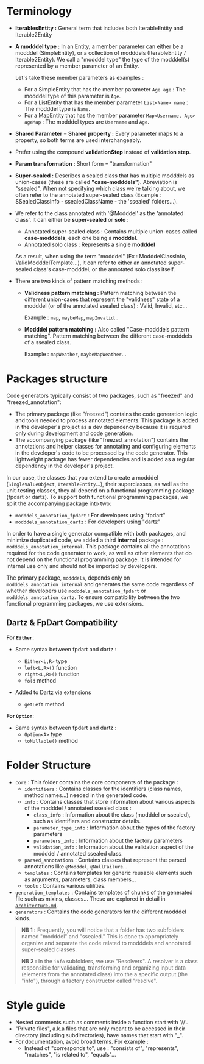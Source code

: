 
# Terminology

- **IterablesEntity :** General term that includes both IterableEntity and Iterable2Entity
- **A modddel type :** In an Entity, a member parameter can either be a modddel (SimpleEntity), or a collection of modddels (IterableEntity / Iterable2Entity). We call a "modddel type" the type of the modddel(s) represented by a member parameter of an Entity.
  
  Let's take these member parameters as examples :
  - For a SimpleEntity that has the member parameter `Age age` : The modddel type of this parameter is `Age`.
  - For a ListEntity that has the member parameter `List<Name> name` : The modddel type is `Name`.
  - For a MapEntity that has the member parameter `Map<Username, Age> ageMap` : The modddel types are `Username` and `Age`.

- **Shared Parameter = Shared property :** Every parameter maps to a property, so both terms are used interchangeably.
- Prefer using the compound **validationStep** instead of **validation step**.
- **Param transformation :** Short form = "transformation"
- **Super-sealed :** Describes a sealed class that has multiple modddels as union-cases (these are called **"case-modddels"**). Abreviation is "ssealed". When not specifying which class we're talking about, we often refer to the annotated super-sealed class (Example : SSealedClassInfo - ssealedClassName - the 'ssealed' folders...).
- We refer to the class annotated with '@Modddel' as the 'annotated class'. It can either be **super-sealed** or **solo** :
  - Annotated super-sealed class : Contains multiple union-cases called **case-modddels**, each one being a **modddel**.
  - Annotated solo class : Represents a single **modddel**
  
  As a result, when using the term "modddel" (Ex : ModddelClassInfo, ValidModddelTemplate...), it can refer to either an annotated super-sealed class's case-modddel, or the annotated solo class itself.
- There are two kinds of pattern matching methods :
  - **Validness pattern matching :** Pattern matching between the different union-cases that represent the "validness" state of a modddel (or of the annotated ssealed class) : Valid, Invalid, etc...

    Example : `map`, `maybeMap`, `mapInvalid`...

  - **Modddel pattern matching :** Also called "Case-modddels pattern matching". Pattern matching between the different case-modddels of a ssealed class.

    Example : `mapWeather`, `maybeMapWeather`...

# Packages structure

Code generators typically consist of two packages, such as "freezed" and "freezed_annotation":

- The primary package (like "freezed") contains the code generation logic and tools needed to process annotated elements. This package is added in the developer's project as a dev dependency because it is required only during development and code generation.
- The accompanying package (like "freezed_annotation") contains the annotations and helper classes for annotating and configuring elements in the developer's code to be processed by the code generator. This lightweight package has fewer dependencies and is added as a regular dependency in the developer's project.

In our case, the classes that you extend to create a modddel (`SingleValueObject`, `IterableEntity`...), their superclasses, as well as the unit-testing classes, they all depend on a functional programming package (fpdart or dartz). To support both functional programming packages, we split the accompanying package into two:

- `modddels_annotation_fpdart` : For developers using "fpdart"
- `modddels_annotation_dartz` : For developers using "dartz"

In order to have a single generator compatible with both packages, and minimize duplicated code, we added a third **internal** package : `modddels_annotation_internal`. This package contains all the annotations required for the code generator to work, as well as other elements that do not depend on the functional programming package. It is intended for internal use only and should not be imported by developers.

The primary package, `modddels`, depends only on `modddels_annotation_internal` and generates the same code regardless of whether developers use `modddels_annotation_fpdart` or `modddels_annotation_dartz`. To ensure compatibility between the two functional programming packages, we use extensions.

## Dartz & FpDart Compatibility

**For `Either`**:

- Same syntax between fpdart and dartz :
  - `Either<L,R>` type
  - `left<L,R>()` function
  - `right<L,R>()` function
  - `fold` method

- Added to Dartz via extensions
  - `getLeft` method

**For `Option`**:

- Same syntax between fpdart and dartz :
  - `Option<A>` type
  - `toNullable()` method

# Folder Structure

- `core` : This folder contains the core components of the package :
  - `identifiers` : Contains classes for the identifiers (class names, method names...) needed in the generated code.
  - `info` : Contains classes that store information about various aspects of the modddel / annotated ssealed class :
    - `class_info` : Information about the class (modddel or ssealed), such as identifiers and constructor details.
    - `parameter_type_info` : Information about the types of the factory parameters
    - `parameters_info` : Information about the factory parameters
    - `validation_info` : Information about the validation aspect of the modddel / annotated ssealed class.
  - `parsed_annotations` : Contains classes that represent the parsed annotations like `@Modddel`, `@NullFailure`...
  - `templates` : Contains templates for generic reusable elements such as arguments, parameters, class members...
  - `tools` : Contains various utilities.
- `generation_templates` : Contains templates of chunks of the generated file such as mixins, classes... These are explored in detail in [`architecture.md`](architecture.md).
- `generators` : Contains the code generators for the different modddel kinds.

> **NB 1 :** Frequently, you will notice that a folder has two subfolders named "modddel" and "ssealed." This is done to appropriately organize and separate the code related to modddels and annotated super-sealed classes.
>
> **NB 2 :** In the `info` subfolders, we use "Resolvers". A resolver is a class responsible for validating, transforming and organizing input data (elements from the annotated class) into the a specific output (the "info"), through a factory constructor called "resolve".

# Style guide

- Nested comments such as comments inside a function start with '//'.
- "Private files", a.k.a files that are only meant to be accessed in their directory (including subdirectories), have names that start with "_".
- For documentation, avoid broad terms. For example :
  - Instead of "corresponds to", use : "consists of", "represents", "matches", "is related to", "equals"...
